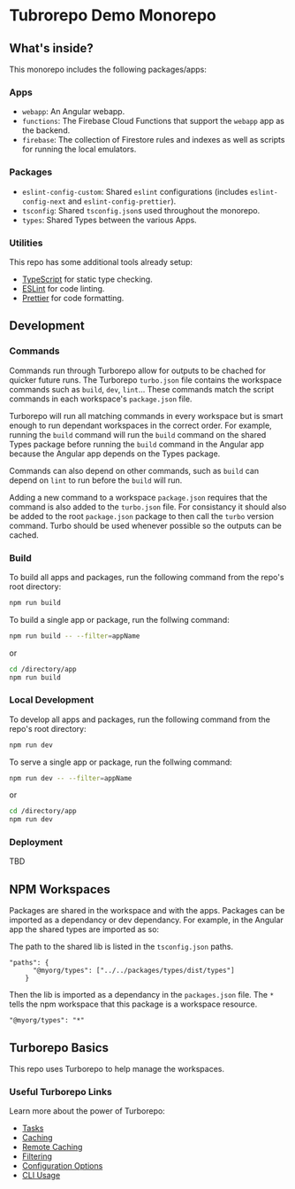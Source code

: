 # Tubrorepo Demo Monorepo

## What's inside?

This monorepo includes the following packages/apps:

### Apps

- `webapp`: An Angular webapp.
- `functions`: The Firebase Cloud Functions that support the `webapp` app as the backend.
- `firebase`: The collection of Firestore rules and indexes as well as scripts for running the local emulators.

### Packages

- `eslint-config-custom`: Shared `eslint` configurations (includes `eslint-config-next` and `eslint-config-prettier`).
- `tsconfig`: Shared `tsconfig.json`s used throughout the monorepo.
- `types`: Shared Types between the various Apps.

### Utilities

This repo has some additional tools already setup:

- [TypeScript](https://www.typescriptlang.org/) for static type checking.
- [ESLint](https://eslint.org/) for code linting.
- [Prettier](https://prettier.io) for code formatting.

## Development

### Commands

Commands run through Turborepo allow for outputs to be chached for quicker future runs. The Turborepo `turbo.json` file contains
the workspace commands such as `build`, `dev`, `lint`... These commands match the script commands in each workspace's
`package.json` file.

Turborepo will run all matching commands in every workspace but is smart enough to run dependant workspaces in the correct order.
For example, running the `build` command will run the `build` command on the shared Types package before running the `build` command
in the Angular app because the Angular app depends on the Types package.

Commands can also depend on other commands, such as `build` can depend on `lint` to run before the `build` will run.

Adding a new command to a workspace `package.json` requires that the command is also added to the `turbo.json` file. For consistancy
it should also be added to the root `package.json` package to then call the `turbo` version command. Turbo should be used whenever
possible so the outputs can be cached.

### Build

To build all apps and packages, run the following command from the repo's root directory:

```sh
npm run build
```

To build a single app or package, run the follwing command:
```sh
npm run build -- --filter=appName
```

or

```sh
cd /directory/app
npm run build
```

### Local Development

To develop all apps and packages, run the following command from the repo's root directory:

```sh
npm run dev
```

To serve a single app or package, run the follwing command:
```sh
npm run dev -- --filter=appName
```

or

```sh
cd /directory/app
npm run dev
```

### Deployment

TBD

## NPM Workspaces

Packages are shared in the workspace and with the apps. Packages can be imported as a dependancy or dev dependancy. 
For example, in the Angular app the shared types are imported as so:

The path to the shared lib is listed in the `tsconfig.json` paths.
```
"paths": {
      "@myorg/types": ["../../packages/types/dist/types"]
    }
```

Then the lib is imported as a dependancy in the `packages.json` file. The `*` tells the npm workspace that this package is a workspace resource.
```
"@myorg/types": "*"
```

## Turborepo Basics

This repo uses Turborepo to help manage the workspaces.
### Useful Turborepo Links

Learn more about the power of Turborepo:

- [Tasks](https://turbo.build/repo/docs/core-concepts/monorepos/running-tasks)
- [Caching](https://turbo.build/repo/docs/core-concepts/caching)
- [Remote Caching](https://turbo.build/repo/docs/core-concepts/remote-caching)
- [Filtering](https://turbo.build/repo/docs/core-concepts/monorepos/filtering)
- [Configuration Options](https://turbo.build/repo/docs/reference/configuration)
- [CLI Usage](https://turbo.build/repo/docs/reference/command-line-reference)
